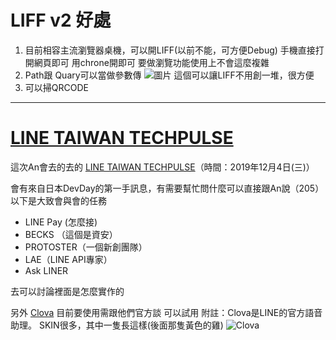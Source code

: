 # LIFF v2 好處
1. 目前相容主流瀏覽器桌機，可以開LIFF(以前不能，可方便Debug) 
手機直接打開網頁即可 用chrone開即可 要做瀏覽功能使用上不會這麼複雜
2. Path跟 Quary可以當做參數傳 ![圖片](https://i.imgur.com/fQejGxh.jpg)
   這個可以讓LIFF不用創一堆，很方便
3. 可以掃QRCODE

***
# [LINE TAIWAN TECHPULSE](https://techpulse.line.me/)

這次An會去的去的 [LINE TAIWAN TECHPULSE](https://techpulse.line.me/)（時間：2019年12月4日(三)）

會有來自日本DevDay的第一手訊息，有需要幫忙問什麼可以直接跟An說（205）
以下是大致會與會的任務

* LINE Pay (怎麼接)
* BECKS （這個是資安）
* PROTOSTER（一個新創團隊）
* LAE（LINE API專家）
* Ask LINER

去可以討論裡面是怎麼實作的

另外 [Clova](https://www.inside.com.tw/article/13586-clova-api) 目前要使用需跟他們官方談 可以試用
附註：Clova是LINE的官方語音助理。
SKIN很多，其中一隻長這樣(後面那隻黃色的雞)
![Clova](https://s4.itho.me/sites/default/files/images/IMG_7221.JPG)